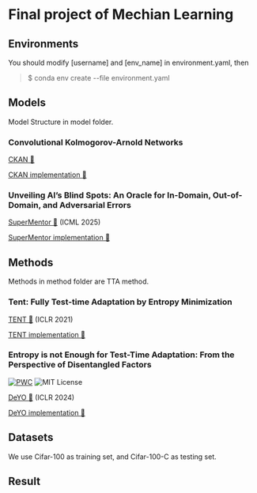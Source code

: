 # Final project of Mechian Learning

## Environments  

You should modify [username] and [env_name] in environment.yaml, then  
> $ conda env create --file environment.yaml



## Models
Model Structure in model folder.

### Convolutional Kolmogorov-Arnold Networks

[CKAN 🔗](https://arxiv.org/abs/2406.13155)

[CKAN implementation 🔗](https://github.com/AntonioTepsich/Convolutional-KANs)

### Unveiling AI’s Blind Spots: An Oracle for In-Domain, Out-of-Domain, and Adversarial Errors

[SuperMentor 🔗](https://arxiv.org/abs/2410.02384) (ICML 2025)

[SuperMentor implementation 🔗](https://github.com/ZhangLab-DeepNeuroCogLab/UnveilAIBlindSpot/tree/main)



## Methods
Methods in method folder are TTA method.

### Tent: Fully Test-time Adaptation by Entropy Minimization
[TENT 🔗](https://arxiv.org/abs/2006.10726) (ICLR 2021) 

[TENT implementation 🔗](https://github.com/DequanWang/tent)

### Entropy is not Enough for Test-Time Adaptation: From the Perspective of Disentangled Factors
[![PWC](https://img.shields.io/endpoint.svg?url=https://paperswithcode.com/badge/entropy-is-not-enough-for-test-time/test-time-adaptation-on-imagenet-c)](https://paperswithcode.com/sota/test-time-adaptation-on-imagenet-c?p=entropy-is-not-enough-for-test-time)
![MIT License](https://img.shields.io/badge/license-MIT-blue.svg)  

[DeYO 🔗](https://openreview.net/forum?id=9w3iw8wDuE) (ICLR 2024)

[DeYO implementation 🔗](https://github.com/Jhyun17/DeYO/)


## Datasets
We use Cifar-100 as training set, and Cifar-100-C as testing set.

## Result
